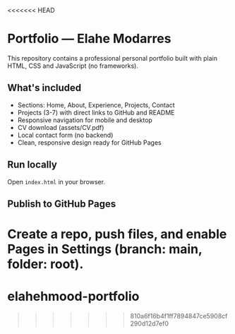 <<<<<<< HEAD
# Portfolio — Elahe Modarres

This repository contains a professional personal portfolio built with plain HTML, CSS and JavaScript (no frameworks).

## What's included
- Sections: Home, About, Experience, Projects, Contact
- Projects (3-7) with direct links to GitHub and README
- Responsive navigation for mobile and desktop
- CV download (assets/CV.pdf)
- Local contact form (no backend)
- Clean, responsive design ready for GitHub Pages

## Run locally
Open `index.html` in your browser.

## Publish to GitHub Pages
Create a repo, push files, and enable Pages in Settings (branch: main, folder: root).
=======
# elahehmood-portfolio
>>>>>>> 810a6f16b4f1ff7894847ce5908cf290d12d7ef0
